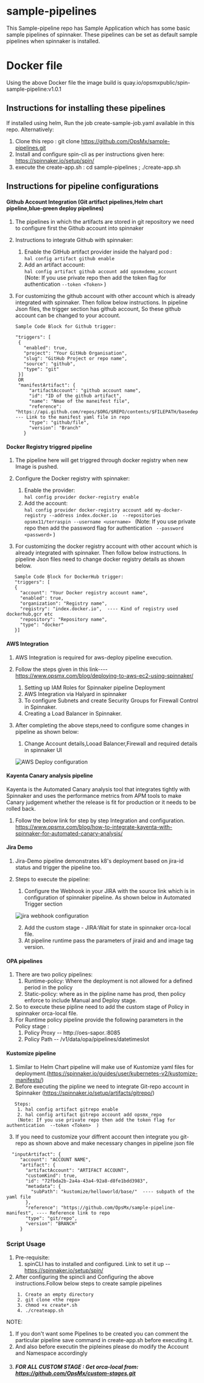 # sample-pipelines

This Sample-pipeline repo has Sample Application which has some basic sample pipelines of spinnaker.
These pipelines can be set as default sample pipelines when spinnaker is installed.

# Docker file
Using the above Docker file the image build is quay.io/opsmxpublic/spin-sample-pipeline:v1.0.1

## Instructions for installing these pipelines
If installed using helm, Run the job create-sample-job.yaml available in this repo. Alternatively:

1. Clone this repo : git clone https://github.com/OpsMx/sample-pipelines.git
2. Install and configure spin-cli as per instructions given here: https://spinnaker.io/setup/spin/
3. execute the create-app.sh : cd sample-pipelines ; ./create-app.sh

## Instructions for pipeline configurations

#### Github Account Integration (Git artifact pipelines,Helm chart pipeline,blue-green deploy pipelines)
1. The pipelines in which the artifacts are stored in git repository we need to configure first the Github account into spinnaker
2. Instructions to integrate Github with spinnaker:
      1. Enable the GitHub artifact provider inside the halyard pod :  
      `` hal config artifact github enable ``
      2. Add an artifact account:  
        `` hal config artifact github account add opsmxdemo_account   ``
        (Note: If you use private repo then add the token flag for authentication `` --token <Token> `` )
3. For customizing the github account with other account which is already integrated with spinnaker. Then follow below instructions. In pipeline Json files, the      trigger section has github account, So these github account can be changed to your account.

   ```
   Sample Code Block for Github trigger:

   "triggers": [
    {
      "enabled": true,
      "project": "Your GitHub Organisation",
      "slug": "GitHub Project or repo name",
      "source": "github",
      "type": "git"
    }]
    OR
    "manifestArtifact": {
        "artifactAccount": "github account name",
        "id": "ID of the github artifact",
        "name": "Nmae of the maneifest file",
        "reference": "https://api.github.com/repos/$ORG/$REPO/contents/$FILEPATH/basedeploy.yml",  --- Link to the manifest yaml file in repo
        "type": "github/file",
        "version": "Branch"
      }
    ```
#### Docker Registry triggred  pipeline
 1. The pipeline here will get triggred through docker registry when new Image is pushed.
 2. Configure the Docker registry with spinnaker:
    1. Enable the provider:  
      ``` hal config provider docker-registry enable ```
    2. Add the account:   
      `` hal config provider docker-registry account add my-docker-registry --address index.docker.io  --repositories opsmx11/terraspin --username <username>  ``
        (Note: If you use private repo then add the password flag for authentication ``  --password <password> `` )
        
 3. For customizing the docker registry account with other account which is already integrated with spinnaker. Then follow below instructions. In pipeline Json       files need to change docker registry details as shown below.
 ```
    Sample Code Block for DockerHub trigger:
    "triggers": [
    {
      "account": "Your Docker registry account name",
      "enabled": true,
      "organization": "Registry name",
      "registry": "index.docker.io",  ---- Kind of registry used dockerhub,gcr etc
      "repository": "Repository name",
      "type": "docker"
    }]
 ```
 #### AWS Integration 
  1. AWS Integration is required for aws-deploy pipeline execution. 
  2. Follow the steps given in this link---- https://www.opsmx.com/blog/deploying-to-aws-ec2-using-spinnaker/ 
        1. Setting up IAM Roles for Spinnaker pipeline Deployment
        2. AWS Integration via Halyard in spinnaker
        3. To configure Subnets and create Security Groups for Firewall Control in Spinnaker.
        4. Creating a Load Balancer in Spinnaker.
  3. After completing the above steps,need to configure some changes in pipeline as shown below:
      1. Change Account details,Looad Balancer,Firewall and required details in spinnaker UI
     
      ![AWS Deploy configuration](https://github.com/Opsmx/sample-pipelines/raw/main/screenshot/aws.png?raw=true)
  
  #### Kayenta Canary analysis pipeline
   Kayenta is the Automated Canary analysis tool that integrates tightly with Spinnaker and uses the performance metrics from APM tools to make Canary                judgement whether the release is fit for production or it needs to be rolled back.
   1. Follow the below link for step by step Integration and configuration.
      https://www.opsmx.com/blog/how-to-integrate-kayenta-with-spinnaker-for-automated-canary-analysis/
  
 #### Jira Demo
   1. Jira-Demo pipeline demonstrates k8's deployment based on jira-id status and trigger the pipeline too.
   2. Steps to execute the pipeline:
       1. Configure the Webhook in your JIRA with the source link which is in configuration of spinnaker pipeline. As shown below in Automated Trigger section
       
       ![jira webhook configuration](https://github.com/Opsmx/sample-pipelines/raw/main/screenshot/jira.png?raw=true)
       
       2. Add the custom stage - JIRA:Wait for state in spinnaker orca-local file.
       3. At pipeline runtime pass the parameters of jiraid and and image tag version.
 
 #### OPA pipelines
   1. There are two policy pipelines:
        1. Runtime-policy: Where the deployment is not allowed for a defined period in the policy
        2. Static-policy: where as in the pipline name has prod, then policy enforce to include Manual and Deploy stage.
   2. So to execute these pipline need to add the custom stage of Policy in spinnaker orca-local file. 
   3. For Runtime policy pipeline provide the following parameters in the Policy stage :
        1. Policy Proxy -- http://oes-sapor.<namespace>:8085
        2. Policy Path -- /v1/data/opa/pipelines/datetimeslot
        
 
 #### Kustomize pipeline
   1. Similar to Helm Chart pipeline will make use of Kustomize yaml files for deployment.(https://spinnaker.io/guides/user/kubernetes-v2/kustomize-manifests/)
   2. Before executing the pipline we need to integrate Git-repo account in Spinnaker (https://spinnaker.io/setup/artifacts/gitrepo/)
 ```
    Steps:
     1. hal config artifact gitrepo enable
     2. hal config artifact gitrepo account add opsmx_repo 
     (Note: If you use private repo then add the token flag for authentication  --token <Token>  )
``` 
   3. If you need to customize your diffrent account then integrate you git-repo as shown above and make necessary changes in pipeline json file
   ```
     "inputArtifact": {
        "account": "ACCOUNT NAME",
        "artifact": {
          "artifactAccount": "ARTIFACT ACCOUNT",
          "customKind": true,
          "id": "72fbda2b-2a4a-43a4-92a8-d8fe1bdd3983",
          "metadata": {
            "subPath": "kustomize/helloworld/base/"  ---- subpath of the yaml file
          },
          "reference": "https://github.com/OpsMx/sample-pipeline-manifest", ---- Reference link to repo
          "type": "git/repo",
          "version": "BRANCH" 
        } 
   ```
 ### Script Usage
1. Pre-requisite:
     1. spinCLI has to installed and configured. Link to set it up -- https://spinnaker.io/setup/spin/
2. After configuring the spincli and Configuring the above instructions.Follow below steps to create sample pipelines
 ```
     1. Create an empty directory
     2. git clone <the repo>
     3. chmod +x create*.sh
     4. ./createapp.sh
  ```     
NOTE: 
1. If you don't want some Pipelines to be created you can comment the particular pipeline save command in create-app.sh before executing it.
2. And also before executin the pipleines please do modify the Account and Namespace  accordingly
3. ##### FOR ALL CUSTOM STAGE : Get orca-local from: https://github.com/OpsMx/custom-stages.git
